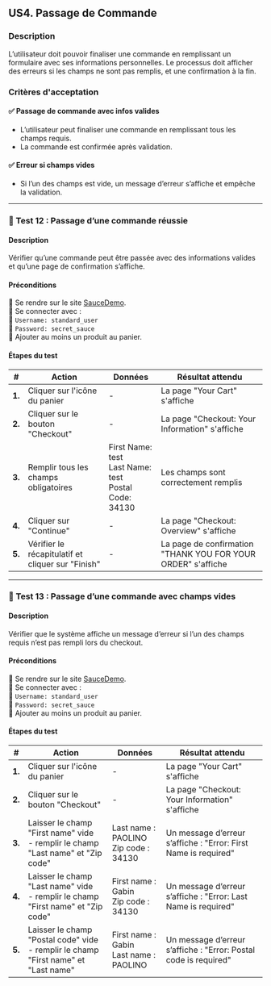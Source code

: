 ## **US4. Passage de Commande**

### **Description**  
L’utilisateur doit pouvoir finaliser une commande en remplissant un formulaire avec ses informations personnelles. Le processus doit afficher des erreurs si les champs ne sont pas remplis, et une confirmation à la fin.

### **Critères d'acceptation**  

#### ✅ **Passage de commande avec infos valides**  
- L’utilisateur peut finaliser une commande en remplissant tous les champs requis.  
- La commande est confirmée après validation.

#### ✅ **Erreur si champs vides**  
- Si l’un des champs est vide, un message d’erreur s’affiche et empêche la validation.  

---

### **🔹 Test 12 : Passage d’une commande réussie**  

#### **Description**  
Vérifier qu’une commande peut être passée avec des informations valides et qu’une page de confirmation s’affiche.

#### **Préconditions**  
📍 Se rendre sur le site [SauceDemo](https://www.saucedemo.com).  
📍 Se connecter avec :  
🔑 `Username: standard_user`  
🔑 `Password: secret_sauce`  
📍 Ajouter au moins un produit au panier.  

#### **Étapes du test**  

| **#** | **Action** | **Données** | **Résultat attendu** |
|-------|------------|-------------|------------------------|
| **1.** | Cliquer sur l'icône du panier | - | La page "Your Cart" s'affiche |
| **2.** | Cliquer sur le bouton "Checkout" | - | La page "Checkout: Your Information" s'affiche |
| **3.** | Remplir tous les champs obligatoires | First Name: test<br>Last Name: test<br>Postal Code: 34130 | Les champs sont correctement remplis |
| **4.** | Cliquer sur "Continue" | - | La page "Checkout: Overview" s'affiche |
| **5.** | Vérifier le récapitulatif et cliquer sur "Finish" | - | La page de confirmation "THANK YOU FOR YOUR ORDER" s'affiche |

---

### **🔹 Test 13 : Passage d’une commande avec champs vides**  

#### **Description**  
Vérifier que le système affiche un message d’erreur si l’un des champs requis n’est pas rempli lors du checkout.

#### **Préconditions**  
📍 Se rendre sur le site [SauceDemo](https://www.saucedemo.com).  
📍 Se connecter avec :  
🔑 `Username: standard_user`  
🔑 `Password: secret_sauce`  
📍 Ajouter au moins un produit au panier.  

#### **Étapes du test**  

| **#** | **Action** | **Données** | **Résultat attendu** |
|-------|------------|-------------|------------------------|
| **1.** | Cliquer sur l'icône du panier | - | La page "Your Cart" s'affiche |
| **2.** | Cliquer sur le bouton "Checkout" | - | La page "Checkout: Your Information" s'affiche |
| **3.** | Laisser le champ "First name" vide<br> - remplir le champ "Last name" et "Zip code" | Last name : PAOLINO <br> Zip code : 34130 | Un message d’erreur s’affiche : "Error: First Name is required" |
| **4.** | Laisser le champ "Last name" vide<br> - remplir le champ "First name" et "Zip code" | First name : Gabin <br> Zip code : 34130 | Un message d’erreur s’affiche : "Error: Last Name is required" |
| **5.** | Laisser le champ "Postal code" vide<br> - remplir le champ "First name" et "Last name" | First name : Gabin <br> Last name : PAOLINO | Un message d’erreur s’affiche : "Error: Postal code is required" |
